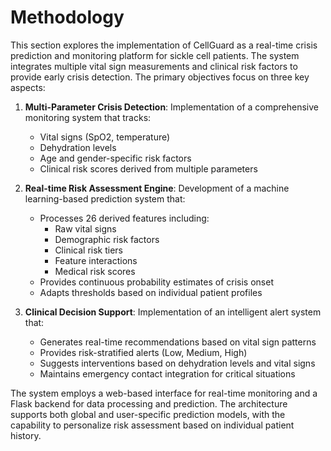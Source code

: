 # Methodology

This section explores the implementation of CellGuard as a real-time crisis prediction and monitoring platform for sickle cell patients. The system integrates multiple vital sign measurements and clinical risk factors to provide early crisis detection. The primary objectives focus on three key aspects:

1. **Multi-Parameter Crisis Detection**: Implementation of a comprehensive monitoring system that tracks:
   - Vital signs (SpO2, temperature)
   - Dehydration levels
   - Age and gender-specific risk factors
   - Clinical risk scores derived from multiple parameters

2. **Real-time Risk Assessment Engine**: Development of a machine learning-based prediction system that:
   - Processes 26 derived features including:
     - Raw vital signs
     - Demographic risk factors
     - Clinical risk tiers
     - Feature interactions
     - Medical risk scores
   - Provides continuous probability estimates of crisis onset
   - Adapts thresholds based on individual patient profiles

3. **Clinical Decision Support**: Implementation of an intelligent alert system that:
   - Generates real-time recommendations based on vital sign patterns
   - Provides risk-stratified alerts (Low, Medium, High)
   - Suggests interventions based on dehydration levels and vital signs
   - Maintains emergency contact integration for critical situations

The system employs a web-based interface for real-time monitoring and a Flask backend for data processing and prediction. The architecture supports both global and user-specific prediction models, with the capability to personalize risk assessment based on individual patient history. 